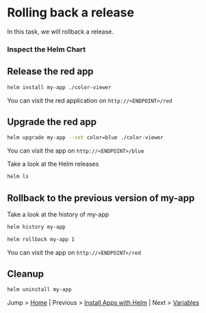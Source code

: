 # Rolling back a release

In this task, we will rollback a release.

### Inspect the Helm Chart

## Release the red app

```bash
helm install my-app ./color-viewer
```

You can visit the red application on `http://<ENDPOINT>/red`

## Upgrade the red app

```bash
helm upgrade my-app --set color=blue ./color-viewer
```

You can visit the app on `http://<ENDPOINT>/blue`

Take a look at the Helm releases
```bash
helm ls
```

## Rollback to the previous version of my-app

Take a look at the history of my-app
```bash
helm history my-app
```

```bash
helm rollback my-app 1
```

You can visit the app on `http://<ENDPOINT>/red`

## Cleanup

```bash
helm uninstall my-app
```

Jump > [Home](../README.md) | Previous > [Install Apps with Helm](../02_apps-with-helm/README.md) | Next > [Variables](../04_variables/README.md)